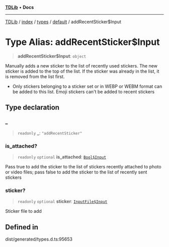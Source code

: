 [**TDLib**](../../../../../../README.md) • **Docs**

***

[TDLib](../../../../../../modules.md) / [index](../../../../../README.md) / [types](../../../README.md) / [default](../README.md) / addRecentSticker$Input

# Type Alias: addRecentSticker$Input

> **addRecentSticker$Input**: `object`

Manually adds a new sticker to the list of recently used stickers. The new sticker is added to the top of the list. If the sticker was already in the list, it is removed from the list first.

- Only stickers belonging to a sticker set or in WEBP or WEBM format can be added to this list. Emoji stickers can't be added to recent stickers

## Type declaration

### \_

> `readonly` **\_**: `"addRecentSticker"`

### is\_attached?

> `readonly` `optional` **is\_attached**: [`Bool$Input`](Bool$Input.md)

Pass true to add the sticker to the list of stickers recently attached to photo or video files; pass false to add the sticker to the list of recently sent stickers

### sticker?

> `readonly` `optional` **sticker**: [`InputFile$Input`](InputFile$Input.md)

Sticker file to add

## Defined in

dist/generated/types.d.ts:95653
